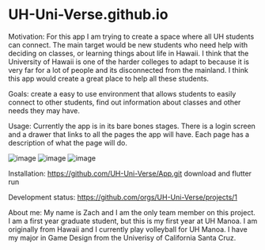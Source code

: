 # UH-Uni-Verse.github.io

Motivation: For this app I am trying to create a space where all UH students can connect. The main target would be new students who need help with deciding on classes, or learning things about life in Hawaii. I think that the University of Hawaii is one of the harder colleges to adapt to because it is very far for a lot of people and its disconnected from the mainland. I think this app would create a great place to help all these students.

Goals: create a easy to use environment that allows students to easily connect to other students, find out information about classes and other needs they may have.

Usage: Currently the app is in its bare bones stages. There is a login screen and a drawer that links to all the pages the app will have. Each page has a description of what the page will do.

![image](https://github.com/UH-Uni-Verse/UH-Uni-Verse.github.io/assets/143297380/63c617d8-a09b-4457-942a-76d52526d90b)
![image](https://github.com/UH-Uni-Verse/UH-Uni-Verse.github.io/assets/143297380/f8d9fac8-dfe3-47bc-b1d3-c70422306d5c)
![image](https://github.com/UH-Uni-Verse/UH-Uni-Verse.github.io/assets/143297380/a1443952-7e4e-431e-b69e-fddaad6b9047)


Installation: 
https://github.com/UH-Uni-Verse/App.git
download and flutter run

Development status: https://github.com/orgs/UH-Uni-Verse/projects/1

About me: My name is Zach and I am the only team member on this project. I am a first year graduate student,  but this is my first year at UH Manoa. I am originally from Hawaii and I currently play volleyball for UH Manoa. I have my major in Game Design from the Univerisy of California Santa Cruz. 

